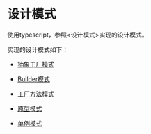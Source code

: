 # 设计模式

使用typescript，参照<设计模式>实现的设计模式。

实现的设计模式如下：

* [抽象工厂模式](abstract_factory.ts)

* [Builder模式](builder.ts)

* [工厂方法模式](factory_method.ts)

* [原型模式](prototype.ts)

* [单例模式](singleton.ts)

